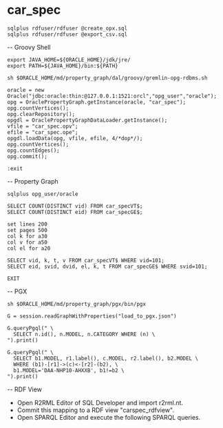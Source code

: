 # car_spec

    sqlplus rdfuser/rdfuser @create_opx.sql 
    sqlplus rdfuser/rdfuser @export_csv.sql

-- Groovy Shell

    export JAVA_HOME=${ORACLE_HOME}/jdk/jre/
    export PATH=${JAVA_HOME}/bin:${PATH}

    sh $ORACLE_HOME/md/property_graph/dal/groovy/gremlin-opg-rdbms.sh

```
oracle = new Oracle("jdbc:oracle:thin:@127.0.0.1:1521:orcl","opg_user","oracle");
opg = OraclePropertyGraph.getInstance(oracle, "car_spec");
opg.countVertices();
opg.clearRepository();
opgdl = OraclePropertyGraphDataLoader.getInstance();
vfile = "car_spec.opv";
efile = "car_spec.ope";
opgdl.loadData(opg, vfile, efile, 4/*dop*/);
opg.countVertices();
opg.countEdges();
opg.commit();

:exit
```

-- Property Graph

    sqlplus opg_user/oracle

```
SELECT COUNT(DISTINCT vid) FROM car_specVT$;
SELECT COUNT(DISTINCT eid) FROM car_specGE$;

set lines 200
set pages 500
col k for a30
col v for a50
col el for a20

SELECT vid, k, t, v FROM car_specVT$ WHERE vid=101;
SELECT eid, svid, dvid, el, k, t FROM car_specGE$ WHERE svid=101;

EXIT
```

-- PGX

    sh $ORACLE_HOME/md/property_graph/pgx/bin/pgx

```
G = session.readGraphWithProperties("load_to_pgx.json")

G.queryPgql(" \
  SELECT n.id(), n.MODEL, n.CATEGORY WHERE (n) \
").print()

G.queryPgql(" \
  SELECT b1.MODEL, r1.label(), c.MODEL, r2.label(), b2.MODEL \
  WHERE (b1)-[r1]->(c)<-[r2]-(b2), \
  b1.MODEL='DAA-NHP10-AHXXB', b1!=b2 \
").print()
```

-- RDF View

* Open R2RML Editor of SQL Developer and import r2rml.nt.
* Commit this mapping to a RDF view "carspec_rdfview".
* Open SPARQL Editor and execute the following SPARQL queries.
